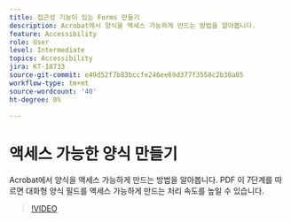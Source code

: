 ```yaml
---
title: 접근성 기능이 있는 Forms 만들기
description: Acrobat에서 양식을 액세스 가능하게 만드는 방법을 알아봅니다.
feature: Accessibility
role: User
level: Intermediate
topics: Accessibility
jira: KT-18733
source-git-commit: e49d52f7b83bccfe246ee69d377f3558c2b30a85
workflow-type: tm+mt
source-wordcount: '40'
ht-degree: 0%

---
```


# 액세스 가능한 양식 만들기

Acrobat에서 양식을 액세스 가능하게 만드는 방법을 알아봅니다. PDF 이 7단계를 따르면 대화형 양식 필드를 액세스 가능하게 만드는 처리 속도를 높일 수 있습니다.

>[!VIDEO](https://video.tv.adobe.com/v/3471615?quality=12&learn=on&hidetitle=true)